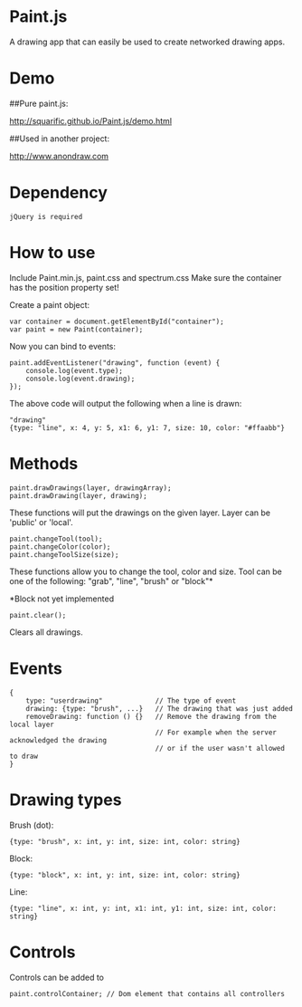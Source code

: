 Paint.js
========

A drawing app that can easily be used to create networked drawing apps.

Demo
====

##Pure paint.js:

http://squarific.github.io/Paint.js/demo.html

##Used in another project:

http://www.anondraw.com

Dependency
==========

	jQuery is required

How to use
==========

Include Paint.min.js, paint.css and spectrum.css
Make sure the container has the position property set!

Create a paint object:

    var container = document.getElementById("container");
    var paint = new Paint(container);

Now you can bind to events:

	paint.addEventListener("drawing", function (event) {
		console.log(event.type);
		console.log(event.drawing);
	});

The above code will output the following when a line is drawn:

	"drawing"
	{type: "line", x: 4, y: 5, x1: 6, y1: 7, size: 10, color: "#ffaabb"}

Methods
=======

	paint.drawDrawings(layer, drawingArray);
	paint.drawDrawing(layer, drawing);

These functions will put the drawings on the given layer. Layer can be 'public' or 'local'.

	paint.changeTool(tool);
	paint.changeColor(color);
	paint.changeToolSize(size);

These functions allow you to change the tool, color and size.
Tool can be one of the following: "grab", "line", "brush" or "block"*

*Block not yet implemented

	paint.clear();

Clears all drawings.

Events
======

	{
		type: "userdrawing"             // The type of event
		drawing: {type: "brush", ...}   // The drawing that was just added
		removeDrawing: function () {}   // Remove the drawing from the local layer
		                                // For example when the server acknowledged the drawing
		                                // or if the user wasn't allowed to draw
	}

Drawing types
=============

Brush (dot):

	{type: "brush", x: int, y: int, size: int, color: string}

Block:

	{type: "block", x: int, y: int, size: int, color: string}

Line:
	
	{type: "line", x: int, y: int, x1: int, y1: int, size: int, color: string}

Controls
========

Controls can be added to

    paint.controlContainer; // Dom element that contains all controllers

